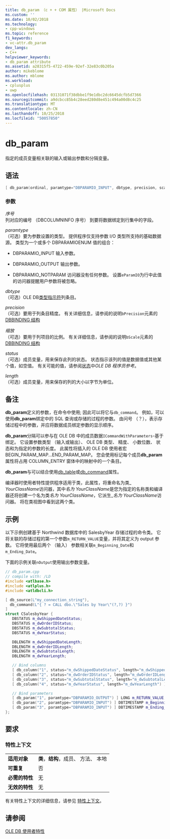 ```yaml
---
title: db_param （c + + COM 属性） |Microsoft Docs
ms.custom: ''
ms.date: 10/02/2018
ms.technology:
- cpp-windows
ms.topic: reference
f1_keywords:
- vc-attr.db_param
dev_langs:
- C++
helpviewer_keywords:
- db_param attribute
ms.assetid: a28315f5-4722-459e-92ef-32e83c0b205a
author: mikeblome
ms.author: mblome
ms.workload:
- cplusplus
- uwp
ms.openlocfilehash: 03131071f38dbbe1f9e1dbc2dc6645dcfb5d7366
ms.sourcegitcommit: a9dcbcc85b4c28eed280d8e451c494a00d8c4c25
ms.translationtype: MT
ms.contentlocale: zh-CN
ms.lasthandoff: 10/25/2018
ms.locfileid: "50057850"
---
```

# <a name="dbparam"></a>db_param

指定的成员变量相关联的输入或输出参数和分隔变量。

## <a name="syntax"></a>语法

```cpp
[ db_param(ordinal, paramtype="DBPARAMIO_INPUT", dbtype, precision, scale, status, length) ]
```

### <a name="parameters"></a>参数

*序号*<br/>
列对应的编号 （DBCOLUMNINFO 序号） 到要将数据绑定到行集中的字段。

*paramtype*<br/>
（可选）要为参数设置的类型。 提供程序仅支持参数 I/O 类型所支持的基础数据源。 类型为一个或多个 DBPARAMIOENUM 值的组合：

- DBPARAMIO_INPUT 输入参数。

- DBPARAMIO_OUTPUT 输出参数。

- DBPARAMIO_NOTPARAM 访问器没有任何参数。 设置`eParamIO`为行中此值的访问器提醒用户参数将被忽略。

*dbtype*<br/>
（可选）OLE DB[类型指示符](/previous-versions/windows/desktop/ms711251)列条目。

*precision*<br/>
（可选）要用于列条目精度。 有关详细信息，请参阅的说明`bPrecision`元素的[DBBINDING 结构](/previous-versions/windows/desktop/ms716845)

*缩放*<br/>
（可选）要用于列项目的比例。 有关详细信息，请参阅的说明`bScale`元素的[DBBINDING 结构](/previous-versions/windows/desktop/ms716845)

*status*<br/>
（可选）成员变量，用来保存此列的状态。 状态指示该列的值是数据值或其他某个值，如空值。 有关可能的值，请参阅[状态](/previous-versions/windows/desktop/ms722617)中*OLE DB 程序员参考*。

*length*<br/>
（可选）成员变量，用来保存的列的大小以字节为单位。

## <a name="remarks"></a>备注

**db_param**定义的参数，在命令中使用; 因此可以将它与`db_command`。 例如，可以使用**db_param**绑定中的 SQL 查询或存储的过程的参数。 由问号 （？），表示存储过程中的参数，并应将数据成员绑定参数的显示顺序。

**db_param**分隔可以参与在 OLE DB 中的成员数据`ICommandWithParameters`-基于绑定。 它设置参数类型 （输入或输出）、 OLE DB 类型、 精度、 小数位数、 状态和为指定的参数的长度。 此属性将插入的 OLE DB 使用者宏 BEGIN_PARAM_MAP...END_PARAM_MAP。 您会使用标记每个成员**db_param**属性将占用 COLUMN_ENTRY 窗体中的映射中的一个条目。

**db_param**与可以结合使用[db_table](db-table.md)或[db_command](db-command.md)属性。

编译器时使用者特性提供程序适用于类，此属性，将重命名为类\_ *YourClassName*访问器，其中*名为 YourClassName*是您为指定的名称类和编译器还将创建一个名为类*名为 YourClassName*，它派生\_*名为 YourClassName*访问器。  将在类视图中看到这两个类。

## <a name="example"></a>示例

以下示例创建基于 Northwind 数据库中的 SalesbyYear 存储过程的命令类。 它将关联的存储过程的第一个参数`m_RETURN_VALUE`变量，并将其定义为 output 参数。 它将使用最后两个 （输入） 参数相关联`m_Beginning_Date`和`m_Ending_Date`。

下面的示例关联`nOutput`使用输出参数变量。

```cpp
// db_param.cpp
// compile with: /LD
#include <atlbase.h>
#include <atlplus.h>
#include <atldbcli.h>

[ db_source(L"my_connection_string"),
  db_command(L"{ ? = CALL dbo.\"Sales by Year\"(?,?) }")
]
struct CSalesbyYear {
   DBSTATUS m_dwShippedDateStatus;
   DBSTATUS m_dwOrderIDStatus;
   DBSTATUS m_dwSubtotalStatus;
   DBSTATUS m_dwYearStatus;

   DBLENGTH m_dwShippedDateLength;
   DBLENGTH m_dwOrderIDLength;
   DBLENGTH m_dwSubtotalLength;
   DBLENGTH m_dwYearLength;

   // Bind columns
   [ db_column("1", status="m_dwShippedDateStatus", length="m_dwShippedDateLength") ] DBTIMESTAMP m_ShippedDate;
   [ db_column("2", status="m_dwOrderIDStatus", length="m_dwOrderIDLength") ] LONG m_OrderID;
   [ db_column("3", status="m_dwSubtotalStatus", length="m_dwSubtotalLength") ] CURRENCY m_Subtotal;
   [ db_column("4", status="m_dwYearStatus", length="m_dwYearLength") ] TCHAR m_Year[31];

   // Bind parameters
   [ db_param("1", paramtype="DBPARAMIO_OUTPUT") ] LONG m_RETURN_VALUE;
   [ db_param("2", paramtype="DBPARAMIO_INPUT") ] DBTIMESTAMP m_Beginning_Date;
   [ db_param("3", paramtype="DBPARAMIO_INPUT") ] DBTIMESTAMP m_Ending_Date;
};
```

## <a name="requirements"></a>要求

### <a name="attribute-context"></a>特性上下文

|||
|-|-|
|**适用对象**|**类**，**结构**，成员、 方法、 本地|
|**可重复**|否|
|**必需的特性**|无|
|**无效的特性**|无|

有关特性上下文的详细信息，请参见 [特性上下文](cpp-attributes-com-net.md#contexts)。

## <a name="see-also"></a>请参阅

[OLE DB 使用者特性](ole-db-consumer-attributes.md)

